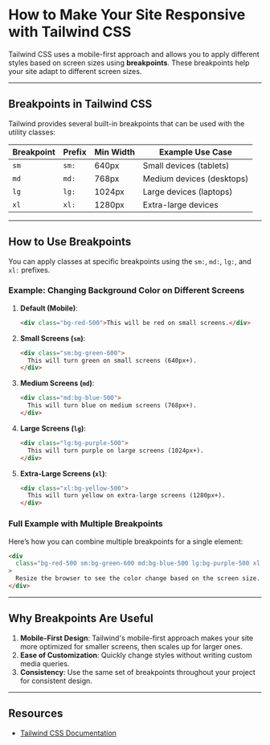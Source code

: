 # How to Make Your Site Responsive with Tailwind CSS

Tailwind CSS uses a mobile-first approach and allows you to apply different styles based on screen sizes using **breakpoints**. These breakpoints help your site adapt to different screen sizes.

---

## Breakpoints in Tailwind CSS

Tailwind provides several built-in breakpoints that can be used with the utility classes:

| Breakpoint | Prefix | Min Width | Example Use Case          |
| ---------- | ------ | --------- | ------------------------- |
| `sm`       | `sm:`  | 640px     | Small devices (tablets)   |
| `md`       | `md:`  | 768px     | Medium devices (desktops) |
| `lg`       | `lg:`  | 1024px    | Large devices (laptops)   |
| `xl`       | `xl:`  | 1280px    | Extra-large devices       |

---

## How to Use Breakpoints

You can apply classes at specific breakpoints using the `sm:`, `md:`, `lg:`, and `xl:` prefixes.

### Example: Changing Background Color on Different Screens

1. **Default (Mobile)**:
   ```html
   <div class="bg-red-500">This will be red on small screens.</div>
   ```



2. **Small Screens (`sm`)**:

   ```html
   <div class="sm:bg-green-600">
     This will turn green on small screens (640px+).
   </div>
   ```

3. **Medium Screens (`md`)**:

   ```html
   <div class="md:bg-blue-500">
     This will turn blue on medium screens (768px+).
   </div>
   ```

4. **Large Screens (`lg`)**:

   ```html
   <div class="lg:bg-purple-500">
     This will turn purple on large screens (1024px+).
   </div>
   ```

5. **Extra-Large Screens (`xl`)**:
   ```html
   <div class="xl:bg-yellow-500">
     This will turn yellow on extra-large screens (1280px+).
   </div>
   ```

### Full Example with Multiple Breakpoints

Here’s how you can combine multiple breakpoints for a single element:

```html
<div
  class="bg-red-500 sm:bg-green-600 md:bg-blue-500 lg:bg-purple-500 xl:bg-yellow-500"
>
  Resize the browser to see the color change based on the screen size.
</div>
```

---

## Why Breakpoints Are Useful

1. **Mobile-First Design**: Tailwind's mobile-first approach makes your site more optimized for smaller screens, then scales up for larger ones.
2. **Ease of Customization**: Quickly change styles without writing custom media queries.
3. **Consistency**: Use the same set of breakpoints throughout your project for consistent design.

---

## Resources

- [Tailwind CSS Documentation](https://tailwindcss.com/docs)




